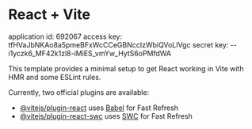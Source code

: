 # React + Vite

application id: 692067
access key: tfHVaJbNKAo8a5pmeBFxWcCCeGBNccIzWbiQVoLIVgc
secret key: --i1yczk6_MF42k1zl8-iMiES_vmYw_HytS6oPMfdWA

This template provides a minimal setup to get React working in Vite with HMR and some ESLint rules.

Currently, two official plugins are available:

- [@vitejs/plugin-react](https://github.com/vitejs/vite-plugin-react/blob/main/packages/plugin-react/README.md) uses [Babel](https://babeljs.io/) for Fast Refresh
- [@vitejs/plugin-react-swc](https://github.com/vitejs/vite-plugin-react-swc) uses [SWC](https://swc.rs/) for Fast Refresh
